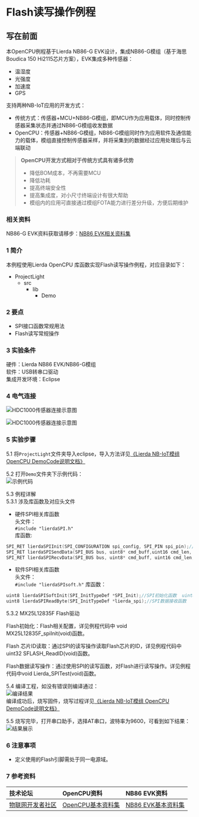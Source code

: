 # Flash读写操作例程
## 写在前面
本OpenCPU例程基于Lierda NB86-G EVK设计，集成NB86-G模组（基于海思Boudica 150 Hi2115芯片方案），EVK集成多种传感器：
- 温湿度
- 光强度
- 加速度
- GPS

支持两种NB-IoT应用的开发方式：
- 传统方式：传感器+MCU+NB86-G模组，即MCU作为应用载体，同时控制传感器采集状态并通过NB86-G模组收发数据
- OpenCPU：传感器+NB86-G模组，NB86-G模组同时作为应用软件及通信能力的载体，模组直接控制传感器采样，并将采集到的数据经过应用处理后与云端联动
> **OpenCPU开发方式相对于传统方式具有诸多优势**
> - 降低BOM成本，不再需要MCU
> - 降低功耗
> - 提高终端安全性
> - 提高集成度，对小尺寸终端设计有很大帮助
> - 模组内的应用可直接通过模组FOTA能力进行差分升级，方便后期维护
### 相关资料
NB86-G EVK资料获取请移步：[NB86 EVK相关资料集](http://bbs.lierda.com/forum.php?mod=viewthread&tid=86&page=1&extra=&_dsign=91f69885) 
### 1 简介

本例程使用Lierda OpenCPU 库函数实现Flash读写操作例程，对应目录如下：

- ProjectLight
  - src
    - lib
      - Demo

### 2 要点

- SPI接口函数常规用法
- Flash读写常规操作

### 3 实验条件

硬件：Lierda NB86 EVK/NB86-G模组  
软件：USB转串口驱动  
集成开发环境：Eclipse  

### 4 电气连接
![HDC1000传感器连接示意图](../../Picture/spi1.png)

![HDC1000传感器连接示意图](../../Picture/spi2.png)
### 5 实验步骤
5.1 将`ProjectLight`文件夹导入eclipse，导入方法详见[《Lierda NB-IoT模组 OpenCPU DemoCode说明文档》
](https://github.com/lierda-nb-iot-team/Lierda_OpenCPU_SDK)

5.2 打开`Demo`文件夹下示例代码：  
![示例代码](../../Picture/光感示例代码1.png)

5.3 例程详解  
5.3.1 涉及库函数及对应头文件  
- 硬件SPI相关库函数  
头文件：	
`#include "lierdaSPI.h"`  
库函数:  
``` cpp
SPI_RET lierdaSPIInit(SPI_CONFIGURATION spi_config, SPI_PIN spi_pin);//SPI初始化函数  
SPI_RET lierdaSPISendData(SPI_BUS bus, uint8* cmd_buff,uint16 cmd_len, uint8* data_buff, uint16 data_len, SPI_CALLBACK callback);//SPI数据发送函数  
SPI_RET lierdaSPIRecvData(SPI_BUS bus, uint8* cmd_buff, uint16 cmd_len, uint8* data_buff, uint16 data_len, SPI_CALLBACK callback, bool ignore_rx_while_tx);//SPI数据接收函数  
```  
- 软件SPI相关库函数  	
头文件：	
`#include "lierdaSPIsoft.h"`
库函数：  
``` cpp	 
uint8 lierdaSPISoftInit(SPI_InitTypeDef *SPI_Init);//SPI初始化函数  uint8 lierdaSPIWriteByte(SPI_InitTypeDef *lierda_spi,uint8 TxData);//SPI数据发送函数  
uint8 lierdaSPIReadByte(SPI_InitTypeDef *lierda_spi);//SPI数据接收函数  
```  
5.3.2 MX25L12835F Flash驱动  

Flash初始化：Flash相关配置，详见例程代码中	void MX25L12835F_spiInit(void)函数。

Flash 芯片ID读取：通过SPI的读写操作读取Flash芯片的ID，详见例程代码中
uint32 SFLASH_ReadID(void)函数。

Flash数据读写操作：通过使用SPI的读写函数，对Flash进行读写操作。详见例程代码中void Lierda_SPITest(void)函数。



5.4  编译工程，如没有错误则编译通过：  
![编译结果](../../Picture/编译结果.jpg)  
编译成功后，烧写固件，烧写过程详见[《Lierda NB-IoT模组 OpenCPU DemoCode说明文档》
](https://github.com/lierda-nb-iot-team/Lierda_OpenCPU_SDK)

5.5 烧写完毕，打开串口助手，选择AT串口，波特率为9600，可看到如下结果：  
![结果展示](../../Picture/SPI结果展示.png)

### 6 注意事项

- 定义使用的Flash引脚需处于同一电源域。


### 7 参考资料

| 技术论坛 | OpenCPU资料 | NB86 EVK资料
| :----------- | :----------- | :----------- |
| [物联网开发者社区](http://bbs.lierda.com) |  [OpenCPU基本资料集](https://github.com/lierda-nb-iot-team/Lierda_OpenCPU_SDK) |  [NB86 EVK基本资料集](https://github.com/lierda-nb-iot-team/Lierda_NB86_EVK) |
